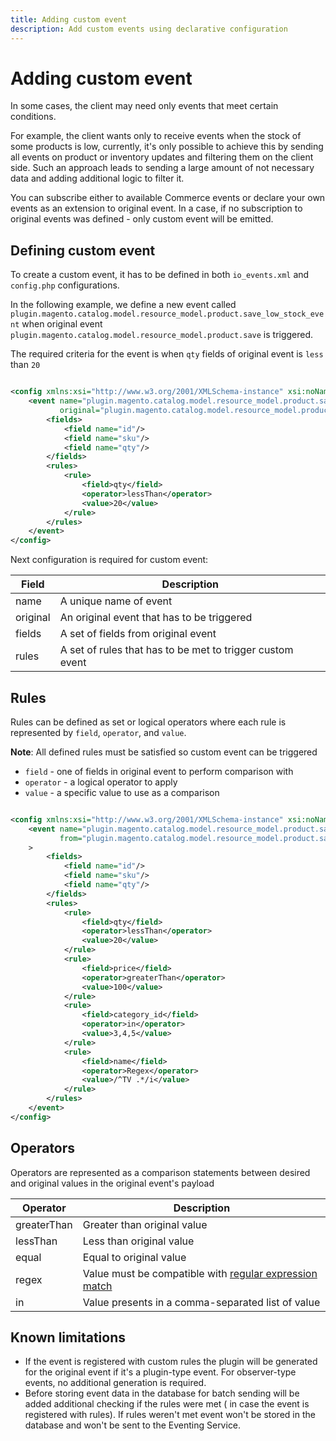 ```yaml
---
title: Adding custom event
description: Add custom events using declarative configuration
---
```


# Adding custom event

In some cases, the client may need only events that meet certain conditions.

For example, the client wants only to receive events when the stock of some products is low, currently, it's only
possible to achieve this by sending all events on product or inventory updates and filtering them on the client side.
Such an approach leads to sending a large amount of not necessary data and adding additional logic to filter it.

You can subscribe either to available Commerce events or declare your own events as an extension to original event. In a
case, if no subscription to original events was defined - only custom event will be emitted.

## Defining custom event

To create a custom event, it has to be defined in both `io_events.xml` and `config.php` configurations.

In the following example, we define a new event
called `plugin.magento.catalog.model.resource_model.product.save_low_stock_event` when original
event `plugin.magento.catalog.model.resource_model.product.save` is triggered.

The required criteria for the event is when `qty` fields of original event is `less` than `20`

```xml

<config xmlns:xsi="http://www.w3.org/2001/XMLSchema-instance" xsi:noNamespaceSchemaLocation="...">
    <event name="plugin.magento.catalog.model.resource_model.product.save_low_stock_event"
           original="plugin.magento.catalog.model.resource_model.product.save">
        <fields>
            <field name="id"/>
            <field name="sku"/>
            <field name="qty"/>
        </fields>
        <rules>
            <rule>
                <field>qty</field>
                <operator>lessThan</operator>
                <value>20</value>
            </rule>
        </rules>
    </event>
</config>
```

Next configuration is required for custom event:

| Field    | Description                                               |
|----------|-----------------------------------------------------------|
| name     | A unique name of event                                    |
| original | An original event that has to be triggered                |
| fields   | A set of fields from original event                       |
| rules    | A set of rules that has to be met to trigger custom event |

## Rules

Rules can be defined as set or logical operators where each rule is represented by `field`, `operator`, and `value`.

**Note**: All defined rules must be satisfied so custom event can be triggered

- `field` - one of fields in original event to perform comparison with
- `operator` - a logical operator to apply
- `value` - a specific value to use as a comparison

```xml

<config xmlns:xsi="http://www.w3.org/2001/XMLSchema-instance" xsi:noNamespaceSchemaLocation="...">
    <event name="plugin.magento.catalog.model.resource_model.product.save_low_stock_event"
           from="plugin.magento.catalog.model.resource_model.product.save"
    >
        <fields>
            <field name="id"/>
            <field name="sku"/>
            <field name="qty"/>
        </fields>
        <rules>
            <rule>
                <field>qty</field>
                <operator>lessThan</operator>
                <value>20</value>
            </rule>
            <rule>
                <field>price</field>
                <operator>greaterThan</operator>
                <value>100</value>
            </rule>
            <rule>
                <field>category_id</field>
                <operator>in</operator>
                <value>3,4,5</value>
            </rule>
            <rule>
                <field>name</field>
                <operator>Regex</operator>
                <value>/^TV .*/i</value>
            </rule>
        </rules>
    </event>
</config>
```

## Operators

Operators are represented as a comparison statements between desired and original values in the original event's payload

| Operator    | Description                                                                                                     |
|-------------|-----------------------------------------------------------------------------------------------------------------|
| greaterThan | Greater than original value                                                                                     |
| lessThan    | Less than original value                                                                                        |
| equal       | Equal to original value                                                                                         |
| regex       | Value must be compatible with [regular expression match](https://www.php.net/manual/en/function.preg-match.php) |
| in          | Value presents in a comma-separated list of value                                                               |

## Known limitations

- If the event is registered with custom rules the plugin will be generated for the original event if it's a plugin-type
  event. For observer-type events, no additional generation is required.
- Before storing event data in the database for batch sending will be added additional checking if the rules were met (
  in case the event is registered with rules). If rules weren't met event won't be stored in the database and won't be
  sent to the Eventing Service.
